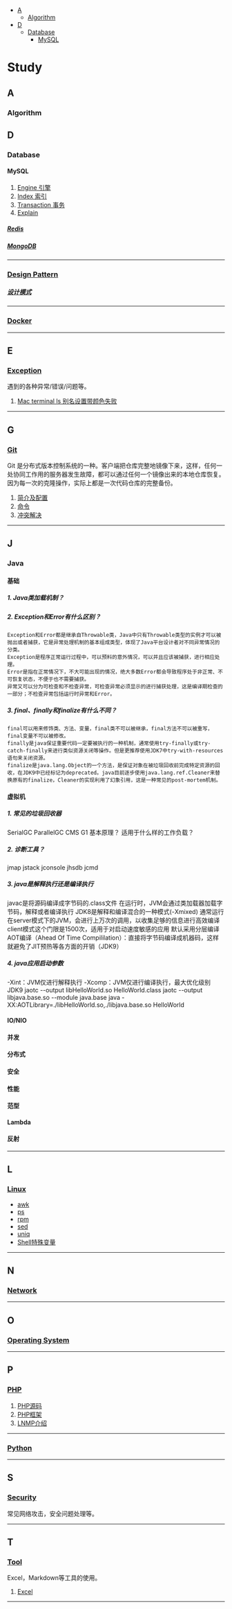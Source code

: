 - [A](#A)
    - [Algorithm](#Algorithm)
- [D](#D)
    - [Database](#Database)
        - [MySQL](#MySQL)

# Study

## A
### Algorithm

## D
### Database
#### MySQL
1. [Engine 引擎](https://github.com/rasp210/study/blob/master/database/mysql/engine.md)
2. [Index 索引](https://github.com/rasp210/study/blob/master/database/mysql/index.md)
3. [Transaction 事务](https://github.com/rasp210/study/blob/master/database/mysql/transaction.md)
4. [Explain](https://github.com/rasp210/study/blob/master/database/mysql/explain.md)

##### [Redis](https://github.com/rasp210/study/blob/master/database/redis)
##### [MongoDB](https://github.com/rasp210/study/blob/master/database/mongodb)
-----

### [Design Pattern](https://github.com/rasp210/study/blob/master/design-pattern)
##### [设计模式](https://github.com/rasp210/study/blob/master/design-pattern/design-pattern.md)
-----

### [Docker](https://github.com/rasp210/study/tree/master/git)
-----

## E
### [Exception](https://github.com/rasp210/study/blob/master/exceptions/exceptions.md)
遇到的各种异常/错误/问题等。
1. [Mac terminal ls 别名设置带颜色失败](https://github.com/rasp210/study/blob/master/exceptions/mac-alias-ls-color.md)

-----

## G
### [Git](https://github.com/rasp210/study/tree/master/git)
Git 是分布式版本控制系统的一种。客户端把仓库完整地镜像下来，这样，任何一处协同工作用的服务器发生故障，都可以通过任何一个镜像出来的本地仓库恢复。因为每一次的克隆操作，实际上都是一次代码仓库的完整备份。
1. [简介及配置](https://github.com/rasp210/study/tree/master/git/intro-config.md)
2. [命令](https://github.com/rasp210/study/tree/master/git/command.md)
3. [冲突解决](https://github.com/rasp210/study/tree/master/git/conflict.md)
-----

## J
### Java
#### 基础
##### 1. Java类加载机制？

##### 2. Exception和Error有什么区别？
```
Exception和Error都是继承自Throwable类，Java中只有Throwable类型的实例才可以被抛出或者捕获，它是异常处理机制的基本组成类型，体现了Java平台设计者对不同异常情况的分类。
Exception是程序正常运行过程中，可以预料的意外情况，可以并且应该被捕获，进行相应处理。
Error是指在正常情况下，不大可能出现的情况，绝大多数Error都会导致程序处于非正常、不可恢复状态，不便于也不需要捕获。
异常又可以分为可检查和不检查异常，可检查异常必须显示的进行捕获处理，这是编译期检查的一部分；不检查异常包括运行时异常和Error。
```

##### 3. final、finally和finalize有什么不同？
```
final可以用来修饰类、方法、变量，final类不可以被继承，final方法不可以被重写，final变量不可以被修改。
finally是java保证重要代码一定要被执行的一种机制，通常使用try-finally或try-catch-finally来进行类似资源关闭等操作。但是更推荐使用JDK7中try-with-resources语句来关闭资源。
finalize是java.lang.Object的一个方法，是保证对象在被垃圾回收前完成特定资源的回收，在JDK9中已经标记为deprecated。java目前逐步使用java.lang.ref.Cleaner来替换原有的finalize，Cleaner的实现利用了幻象引用，这是一种常见的post-mortem机制。
```

#### 虚拟机
##### 1. 常见的垃圾回收器
SerialGC
ParallelGC
CMS
G1
基本原理？
适用于什么样的工作负载？

##### 2. 诊断工具？
jmap
jstack
jconsole
jhsdb
jcmd

##### 3. java是解释执行还是编译执行
javac是将源码编译成字节码的.class文件
在运行时，JVM会通过类加载器加载字节码，解释或者编译执行
JDK8是解释和编译混合的一种模式(-Xmixed)
通常运行在server模式下的JVM，会进行上万次的调用，以收集足够的信息进行高效编译
client模式这个门限是1500次，适用于对启动速度敏感的应用
默认采用分层编译
AOT编译（Ahead Of Time Compililation）：直接将字节码编译成机器码，这样就避免了JIT预热等各方面的开销（JDK9）

##### 4. java应用启动参数
-Xint：JVM仅进行解释执行
-Xcomp：JVM仅进行编译执行，最大优化级别
JDK9
jaotc --output libHelloWorld.so HelloWorld.class
jaotc --output libjava.base.so --module java.base
java -XX:AOTLibrary=./libHelloWorld.so,./libjava.base.so HelloWorld

#### IO/NIO
#### 并发
#### 分布式
#### 安全
#### 性能
#### 范型
#### Lambda
#### 反射
-----
## L
### [Linux](https://github.com/rasp210/study/blob/master/linux)   
- [awk](https://github.com/rasp210/study/blob/master/linux/awk.md)     
- [ps](https://github.com/rasp210/study/blob/master/linux/ps.md)   
- [rpm](https://github.com/rasp210/study/blob/master/linux/rpm.md)   
- [sed](https://github.com/rasp210/study/blob/master/linux/sed.md)   
- [uniq](https://github.com/rasp210/study/blob/master/linux/uniq.md)
- [Shell特殊变量](https://github.com/rasp210/study/blob/master/linux/shell-special-variable.md)   

-----

## N
### [Network](https://github.com/rasp210/study/blob/master/network)

-----

## O
### [Operating System](https://github.com/rasp210/study/blob/master/os)

-----

## P
### [PHP](https://github.com/rasp210/study/blob/master/php)   
1. [PHP源码](https://github.com/rasp210/study/blob/master/php/source-code.md)   
2. [PHP框架](https://github.com/rasp210/study/blob/master/php/framework.md)   
3. [LNMP介绍](https://github.com/rasp210/study/blob/master/php/lnmp.md)     
-----

### [Python](https://github.com/rasp210/study/blob/master/python)

-----

## S
### [Security](https://github.com/rasp210/study/blob/master/security)

常见网络攻击，安全问题处理等。

-----

## T
### [Tool](https://github.com/rasp210/study/blob/master/tool)
Excel，Markdown等工具的使用。
1. [Excel](https://github.com/rasp210/study/blob/master/tool/excel.md)
-----
